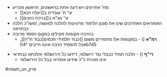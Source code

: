 - מח' אחרונים ויש דעה אחת בראשונים, הראשון מכריע
	- עי' ח' עובדיה ב[[יעלה ויבא]]
	* עי' מג"א ב[[ברכת כהנים]]
- האמוראים האחרונים שינו את סגנון הלימוד מרעיונות להלכה למעשה, ומשו"כ הלכה כבתראה
- בהרבה מקומות מקילים במקום הפסד מרובה
	* **רמ"א** () - במקומות אלו מחמירים משום [[כבוד תלמידי חכמים|כבוד ת"ח]], אבל להפסיד הרבה איננו חייבים ^04b7d5
* **רי"ף** () - הלכה תמיד כבבלי נגד ירושלמי, דידעו כל הירושלמי והלכתא כבתראי
	* אינו מוכרח כ"כ שידעו אמוראי בבל כל הירושלמי

#פרק_יוט_תשפה 